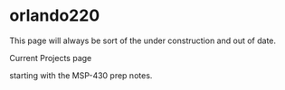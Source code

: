 # orlando220

This page will always be sort of the under construction and out of date.

Current Projects page

  starting with the MSP-430 prep notes.
